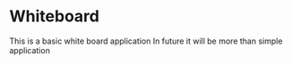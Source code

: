 # Whiteboard
This is a basic white board application
In future it will be more than simple application